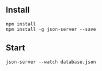 ## Install

```shell
npm install
npm install -g json-server --save
```

## Start

```shell
json-server --watch database.json
```